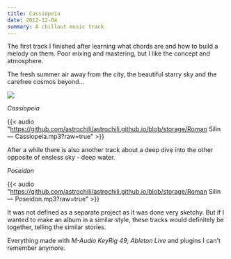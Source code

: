 ```yaml
---
title: Cassiopeia
date: 2012-12-04
summary: A chillout music track
---
```


The first track I finished after learning what chords are and how to build a melody on them. Poor mixing and mastering, but I like the concept and atmosphere.

The fresh summer air away from the city, the beautiful starry sky and the carefree cosmos beyond...

![](cassiopeia.jpg)

*Cassiopeia*

{{< audio "https://github.com/astrochili/astrochili.github.io/blob/storage/Roman Silin — Cassiopeia.mp3?raw=true" >}}

After a while there is also another track about a deep dive into the other opposite of ensless sky - deep water.

*Poseidon*

{{< audio "https://github.com/astrochili/astrochili.github.io/blob/storage/Roman Silin — Poseidon.mp3?raw=true" >}}

It was not defined as a separate project as it was done very sketchy. But if I wanted to make an album in a similar style, these tracks would definitely be together, telling the similar stories.

Everything made with *M-Audio KeyRig 49*, *Ableton Live* and plugins I can't remember anymore.
